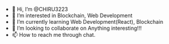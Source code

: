 - 👋 Hi, I’m @CHIRU3223
- 👀 I’m interested in Blockchain, Web Development
- 🌱 I’m currently learning Web Development(React), Blockchain
- 💞️ I’m looking to collaborate on Anything interesting!!!
- 📫 How to reach me through chat.

<!---
CHIRU3223/CHIRU3223 is a ✨ special ✨ repository because its `README.md` (this file) appears on your GitHub profile.
You can click the Preview link to take a look at your changes.
--->
